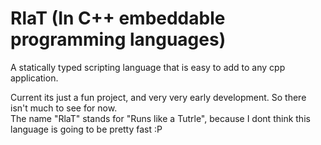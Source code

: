 # RlaT (In C++ embeddable programming languages)

A statically typed scripting language that is easy to add to any cpp application.

Current its just a fun project, and very very early development. So there isn't much to see for now.<br>
The name "RlaT" stands for "Runs like a Tutrle", because I dont think this language is going to be pretty fast :P
